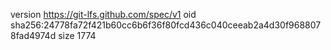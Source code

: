 version https://git-lfs.github.com/spec/v1
oid sha256:24778fa72f421b60cc6b6f36f80fcd436c040ceeab2a4d30f9688078fad4974d
size 1774
